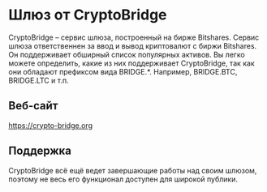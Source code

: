 # Шлюз от CryptoBridge

CryptoBridge – сервис шлюза, построенный на бирже Bitshares. Сервис шлюза ответственнен за ввод и вывод криптовалют с биржи Bitshares. Он поддерживает обширный список популярных активов. Вы легко можете определить, какие из них поддерживает CryptoBridge, так как они обладают префиксом вида BRIDGE.*. Например, BRIDGE.BTC, BRIDGE.LTC и т.п.

## Веб-сайт

<https://crypto-bridge.org>

## Поддержка

CryptoBridge всё ещё ведет завершающие работы над своим шлюзом, поэтому не весь его функционал доступен для широкой публики.